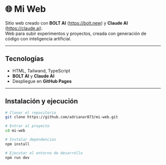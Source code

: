# 🌐 Mi Web

Sitio web creado con **BOLT AI** (https://bolt.new) y **Claude AI** (https://claude.ai).  
Web para subir experimentos y proyectos, creada con generación de código con inteligencia artificial.

---

##  Tecnologías
- HTML, Tailwand, TypeScript  
- **BOLT AI** y **Claude AI**  
- Despliegue en **GitHub Pages**

---

## Instalación y ejecución

```bash
# Clonar el repositorio
git clone https://github.com/adrianar873/mi-web.git

# Entrar al proyecto
cd mi-web

# Instalar dependencias
npm install

# Ejecutar el entorno de desarrollo
npm run dev

